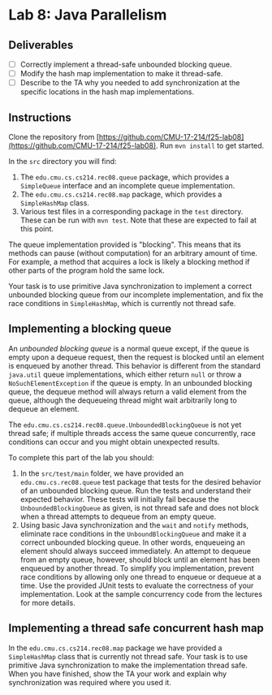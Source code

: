 # Lab 8: Java Parallelism

## Deliverables

- [ ] Correctly implement a thread-safe unbounded blocking queue.
- [ ] Modify the hash map implementation to make it thread-safe.
- [ ] Describe to the TA why you needed to add synchronization at the specific locations in the hash map implementations.

## Instructions

Clone the repository from [https://github.com/CMU-17-214/f25-lab08](https://github.com/CMU-17-214/f25-lab08). Run `mvn install` to get started.

In the `src` directory you will find:

1. The `edu.cmu.cs.cs214.rec08.queue` package, which provides a `SimpleQueue` interface and an incomplete queue implementation.
1. The `edu.cmu.cs.cs214.rec08.map` package, which provides a `SimpleHashMap` class.
1. Various test files in a corresponding package in the `test` directory. These can be run with `mvn test`. Note that these are expected to fail at this point.

The queue implementation provided is "blocking". This means that its methods can pause (without computation) for an arbitrary amount of time. For example, a method that acquires a lock is likely a blocking method if other parts of the program hold the same lock.

Your task is to use primitive Java synchronization to implement a correct unbounded blocking queue from our incomplete implementation, and fix the race conditions in `SimpleHashMap`, which is currently not thread safe.

## Implementing a blocking queue

An _unbounded blocking queue_ is a normal queue except, if the queue is empty upon a dequeue request, then the request is blocked until an element is enqueued by another thread. This behavior is different from the standard `java.util` queue implementations, which either return `null` or throw a `NoSuchElementException` if the queue is empty. In an unbounded blocking queue, the dequeue method will always return a valid element from the queue, although the dequeueing thread might wait arbitrarily long to dequeue an element.

The `edu.cmu.cs.cs214.rec08.queue.UnboundedBlockingQueue` is not yet thread safe; if multiple threads access the same queue concurrently, race conditions can occur and you might obtain unexpected results.

To complete this part of the lab you should:

1. In the `src/test/main` folder, we have provided an `edu.cmu.cs.rec08.queue` test package that tests for the desired behavior of an unbounded blocking queue. Run the tests and understand their expected behavior. These tests will initially fail because the `UnboundedBlockingQueue` as given, is not thread safe and does not block when a thread attempts to dequeue from an empty queue.
1. Using basic Java synchronization and the `wait` and `notify` methods, eliminate race conditions in the `UnboundBlockingQueue` and make it a correct unbounded blocking queue. In other words, enqueueing an element should always succeed immediately. An attempt to dequeue from an empty queue, however, should block until an element has been enqueued by another thread. To simplify you implementation, prevent race conditions by allowing only one thread to enqueue or dequeue at a time. Use the provided JUnit tests to evaluate the correctness of your implementation. Look at the sample concurrency code from the lectures for more details.

## Implementing a thread safe concurrent hash map

In the `edu.cmu.cs.cs214.rec08.map` package we have provided a `SimpleHashMap` class that is currently not thread safe. Your task is to use primitive Java synchronization to make the implementation thread safe. When you have finished, show the TA your work and explain why synchronization was required where you used it.
